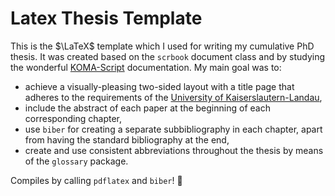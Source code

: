# Latex Thesis Template
This is the $\LaTeX$ template which I used for writing my cumulative PhD thesis.
It was created based on the `scrbook` document class and by studying the wonderful [KOMA-Script](https://ctan.org/pkg/koma-script) documentation. My main goal was to:
* achieve a visually-pleasing two-sided layout with a title page that adheres to the requirements of the [University of Kaiserslautern-Landau](https://en.wikipedia.org/wiki/University_of_Kaiserslautern-Landau),
* include the abstract of each paper at the beginning of each corresponding chapter,
* use `biber` for creating a separate subbibliography in each chapter, apart from having the standard bibliography at the end,
* create and use consistent abbreviations throughout the thesis by means of the `glossary` package.

Compiles by calling `pdflatex` and `biber`! :rocket:
